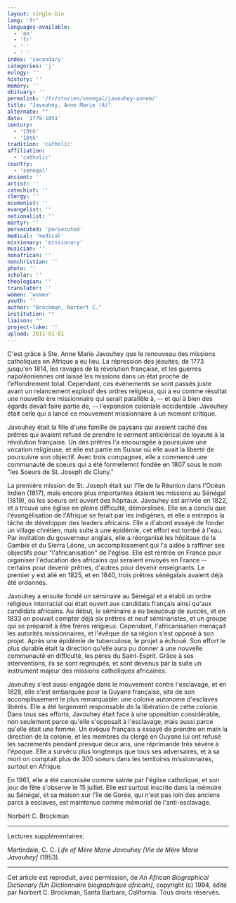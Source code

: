```yaml
---
layout: single-bio
lang: 'fr'
languages-available:
  - 'en'
  - 'fr'
  - ' '
  - ' '
index: 'secondary'
categories: 'j'
eulogy: ''
history: ''
memory: ''
obituary: ''
permalink: '/fr/stories/senegal/javouhey-annem/'
title: "Javouhey, Anne Marie (A)"
alternate: ""
date: '1779-1851'
century:
  - '19th'
  - '18th'
tradition: 'catholic'
affiliation:
  - 'catholic'
country:
  - 'senegal'
ancient: ''
artist: ''
catechist: ''
clergy: ''
ecumenist: ''
evangelist: ''
nationalist: ''
martyr: ''
persecuted: 'persecuted'
medical: 'medical'
missionary: 'missionary'
musician: ''
nonafrican: ''
nonchristian: ''
photo: ''
scholar: ''
theologian: ''
translator: ''
women: 'women'
youth: ''
author: "Brockman, Norbert C."
institution: ""
liaison: ""
project-luke: ''
upload: 2011-01-01
---
```




C'est grâce à Ste. Anne Marie Javouhey que le renouveau des missions catholiques en Afrique a eu lieu. La répression des jésuites, de 1773 jusqu'en 1814, les ravages de la révolution française, et les guerres napoléoniennes ont laissé les missions dans un état proche de l'effondrement total. Cependant, ces événements se sont passés juste avant un relancement explosif des ordres religieux, qui a eu comme résultat une nouvelle ère missionnaire qui serait parallèle à, -- et qui à bien des égards devait faire partie de, -- l'expansion coloniale occidentale. Javouhey était celle qui a lancé ce mouvement missionnaire à un moment critique.

Javouhey était la fille d'une famille de paysans qui avaient caché des prêtres qui avaient refusé de prendre le serment anticlérical de loyaut&eacute; à la révolution française. Un des prêtres l'a encouragée à poursuivre une vocation religieuse, et elle est partie en Suisse o&ugrave; elle avait la libert&eacute; de poursuivre son objectif. Avec trois compagnes, elle a commencé une communauté de soeurs qui a été formellemnt fondée en 1807 sous le nom "les Soeurs de St. Joseph de Cluny."

La première mission de St. Joseph était sur l'île de la Réunion dans l'Océan Indien (1817), mais encore plus importantes étaient les missions au Sénégal (1819), où les soeurs ont ouvert des hôpitaux. Javouhey est arrivée en 1822, et a trouvé une église en pleine difficulté, démoralisée. Elle en a conclu que l'évangélisation de l'Afrique se ferait par les indigènes, et elle a entrepris la tâche de développer des leaders africains. Elle a d'abord essayé de fonder un village chrétien, mais suite à une épidémie, cet effort est tombé à l'eau. Par invitation du gouverneur anglais, elle a réorganisé les hôpitaux de la Gambie et du Sierra L&eacute;one, un accomplissement qui l'a aidée à raffiner ses objectifs pour "l'africanisation" de l'église. Elle est rentrée en France pour organiser l'éducation des africains qui seraient envoyés en France -- certains pour devenir prêtres, d'autres pour devenir enseignants. Le premier y est allé en 1825, et en 1840, trois prêtres sénégalais avaient déjà été ordonnés.

Javouhey a ensuite fondé un séminaire au Sénégal et a établi un ordre religieux interracial qui était ouvert aux candidats français ainsi qu'aux candidats africains. Au début, le séminaire a eu beaucoup de succès, et en 1833 on pouvait compter déjà six prêtres et neuf séminaristes, et un groupe qui se préparait à être frères religieux. Cependant, l'africanisation menaçait les autorités missionnaires, et l'évêque de sa région s'est opposé à son projet. Après une épidémie de tuberculose, le projet a échoué. Son effort le plus durable était la direction qu'elle aura pu donner à une nouvelle communauté en difficulté, les pères du Saint-Esprit. Grâce à ses interventions, ils se sont regroupés, et sont devenus par la suite un instrument majeur des missions catholiques africaines.

Javouhey s'est aussi engagée dans le mouvement contre l'esclavage, et en 1828, elle s'est embarquée pour la Guyane française, site de son accomplissement le plus remarquable: une colonie autonome d'esclaves libérés. Elle a été largement responsable de la libération de cette colonie. Dans tous ses efforts, Javouhey était face à une opposition considérable, non seulement parce qu'elle s'opposait à l'esclavage, mais aussi parce qu'elle était une femme. Un évêque français a essayé de prendre en main la direction de la colonie, et les membres du clergé en Guyane lui ont refusé les sacrements pendant presque deux ans, une réprimande très sévère à l'époque. Elle a survécu plus longtemps que tous ses adversaires, et à sa mort on comptait plus de 300 soeurs dans les territoires missionnaires, surtout en Afrique.

En 1961, elle a été canonisée comme sainte par l'église catholique, et son jour de fête s'observe le 15 juillet. Elle est surtout inscrite dans la mémoire au Sénégal, et sa maison sur l'île de Gorée, qui n'est pas loin des anciens parcs à esclaves, est maintenue comme mémorial de l'anti-esclavage.

Norbert C. Brockman

---

Lectures supplémentaires:

Martindale, C. C. *Life of Mère Marie Javouhey [Vie de Mère Marie Javouhey]* (1953).

---

Cet article est reproduit, avec permission, de *An African Biographical Dictionary [Un Dictionnaire biographique africain]*, copyright (c) 1994, édité par Norbert C. Brockman, Santa Barbara, California. Tous droits réservés.

